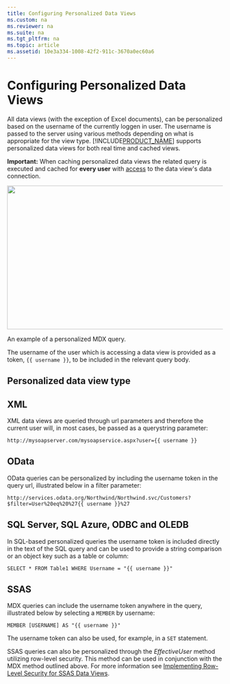 ```yaml
---
title: Configuring Personalized Data Views
ms.custom: na
ms.reviewer: na
ms.suite: na
ms.tgt_pltfrm: na
ms.topic: article
ms.assetid: 10e3a334-1008-42f2-911c-3670a0ec60a6
---
```

# Configuring Personalized Data Views
All data views (with the exception of Excel documents), can be personalized based on the username of the currently loggen in user. The username is passed to the server using various methods depending on what is appropriate for the view type. [!INCLUDE[PRODUCT_NAME](../../Token/Other/PRODUCT_NAME.md)] supports personalized data views for both real time and cached views.  
  
**Important:** When caching personalized data views the related query is executed and cached for **every user** with [access](Managing%20Permissions.md) to the data view's data connection.  
  
<div class="image">  
  <img src="images/configuring_personalized_data_views_screen01.png" width="800" height="336" />  
  <p>An example of a personalized MDX query.</p>  
</div>  
  
The username of the user which is accessing a data view is provided as a token, `{{ username }}`, to be included in the relevant query body.  
  
## Personalized data view type     
  
## XML  
  
XML data views are queried through url parameters and therefore the current user will, in most cases, be passed as a querystring parameter:  
  
    http://mysoapserver.com/mysoapservice.aspx?user={{ username }}  
  
## OData  
  
OData queries can be personalized by including the username token in the query url, illustrated below in a filter parameter:  
  
    http://services.odata.org/Northwind/Northwind.svc/Customers?$filter=User%20eq%20%27{{ username }}%27  
  
## SQL Server, SQL Azure, ODBC and OLEDB  
  
In SQL-based personalized queries the username token is included directly in the text of the SQL query and can be used to provide a string comparison or an object key such as a table or column:  
  
    SELECT * FROM Table1 WHERE Username = "{{ username }}"  
  
## SSAS  
  
MDX queries can include the username token anywhere in the query, illustrated below by selecting a `MEMBER` by username:  
  
`MEMBER [USERNAME] AS "{{ username }}"`  
  
The username token can also be used, for example, in a `SET` statement.  
  
SSAS queries can also be personalized through the *EffectiveUser* method utilizing row-level security. This method can be used in conjunction with the MDX method outlined above. For more information see [Implementing Row-Level Security for SSAS Data Views](../../Topics/TopicNameNotContainA/Implementing-Row-Level-Security-for-SSAS-Data-Views.md).  
  
